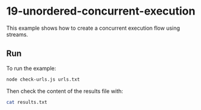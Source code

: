 # 19-unordered-concurrent-execution

This example shows how to create a concurrent execution flow using streams.

## Run

To run the example:

```bash
node check-urls.js urls.txt
```

Then check the content of the results file with:

```bash
cat results.txt
```
